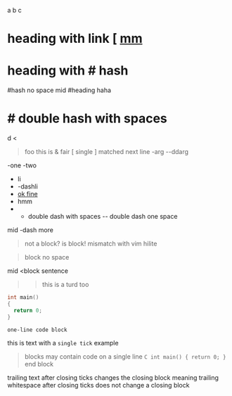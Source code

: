 a
b
c

# heading with link [ [mm](http://rufe.org/)
# heading with # hash
#hash no space
mid #heading haha
# # double hash with spaces

d
<
> foo
this is & fair
[ single
] matched next line
-arg
--ddarg

-one
-two

- li
- -dashli
- [ok fine][]
 - hmm
- - double dash with spaces
-- double dash one space

mid -dash more

 > not a block? is block! mismatch with vim hilite

>block no space

mid <block sentence

> > this is a turd too

```C
int main()
{
  return 0;
}
```

``` one-line code block ```

this is text with a `single tick` example

> blocks may contain code on a single line ```C int main() { return 0; } ``` 
end block

trailing text after closing ticks changes the closing block meaning
trailing whitespace after closing ticks does not change a closing block

[ok fine]: http://rufe.org

